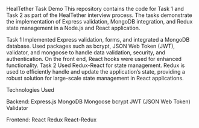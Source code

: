 HealTether Task Demo
This repository contains the code for Task 1 and Task 2 as part of the HealTether interview process. The tasks demonstrate the implementation of Express validation, MongoDB integration, and Redux state management in a Node.js and React application.

Task 1
Implemented Express validation, forms, and integrated a MongoDB database.
Used packages such as bcrypt, JSON Web Token (JWT), validator, and mongoose to handle data validation, security, and authentication.
On the front end, React hooks were used for enhanced functionality.
Task 2
Used Redux-React for state management.
Redux is used to efficiently handle and update the application’s state, providing a robust solution for large-scale state management in React applications.

Technologies Used

Backend:
Express.js
MongoDB
Mongoose
bcrypt
JWT (JSON Web Token)
Validator

Frontend:
React
Redux
React-Redux

